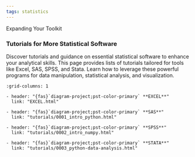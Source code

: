 ```yaml
---
tags: statistics
---
```



Expanding Your Toolkit
### Tutorials for More Statistical Software
Discover tutorials and guidance on essential statistical software to enhance your analytical skills. This page provides lists of tutorials tailored for tools like Excel, SAS, SPSS, and Stata. Learn how to leverage these powerful programs for data manipulation, statistical analysis, and visualization. 

```{gallery-grid}
:grid-columns: 1

- header: "{fas}`diagram-project;pst-color-primary` **EXCEL**"
  link: "EXCEL.html"

- header: "{fas}`diagram-project;pst-color-primary` **SAS**"
  link: "tutorials/0001_intro_python.html"

- header: "{fas}`diagram-project;pst-color-primary` **SPSS**"
  link: "tutorials/0002_intro_numpy.html"

- header: "{fas}`diagram-project;pst-color-primary` **STATA**"
  link: "tutorials/0003_python-data-analysis.html"


```

